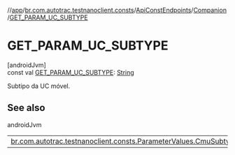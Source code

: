 //[app](../../../../index.md)/[br.com.autotrac.testnanoclient.consts](../../index.md)/[ApiConstEndpoints](../index.md)/[Companion](index.md)/[GET_PARAM_UC_SUBTYPE](-g-e-t_-p-a-r-a-m_-u-c_-s-u-b-t-y-p-e.md)

# GET_PARAM_UC_SUBTYPE

[androidJvm]\
const val [GET_PARAM_UC_SUBTYPE](-g-e-t_-p-a-r-a-m_-u-c_-s-u-b-t-y-p-e.md): [String](https://kotlinlang.org/api/latest/jvm/stdlib/kotlin/-string/index.html)

Subtipo da UC móvel.

## See also

androidJvm

| | |
|---|---|
| [br.com.autotrac.testnanoclient.consts.ParameterValues.CmuSubtypeValues](../../-parameter-values/-cmu-subtype-values/index.md) |  |
